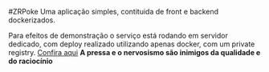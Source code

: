 #ZRPoke
Uma aplicação simples, contituida de front e backend dockerizados.

Para efeitos de demonstração o serviço está rodando em servidor dedicado,
com deploy realizado utilizando apenas docker, com um private registry.
[Confira aqui](http://ds1423.tmddedicated.com:5775)
**A pressa e o nervosismo são inimigos da qualidade e do raciocínio**

